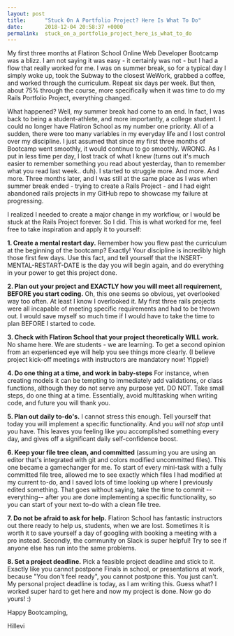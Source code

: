 ```yaml
---
layout: post
title:      "Stuck On A Portfolio Project? Here Is What To Do"
date:       2018-12-04 20:58:37 +0000
permalink:  stuck_on_a_portfolio_project_here_is_what_to_do
---
```



My first three months at Flatiron School Online Web Developer Bootcamp was a blizz. I am not saying it was easy - it certainly was not - but I had a flow that really worked for me. I was on summer break, so for a typical day I simply woke up, took the Subway to the closest WeWork, grabbed a coffee, and worked through the curriculum. Repeat six days per week. But then, about 75% through the course, more specifically when it was time to do my Rails Portfolio Project, everything changed. 

What happened? Well, my summer break had come to an end. In fact, I was back to being a student-athlete, and more importantly, a college student. I could no longer have Flatiron School as my number one priority. All of a sudden, there were too many variables in my everyday life and I lost control over my discipline. I just assumed that since my first three months of Bootcamp went smoothly, it would continue to go smoothly. WRONG. As I put in less time per day, I lost track of what I knew (turns out it's much easier to remember something you read about yesterday, than to remember what you read last week.. duh). I started to struggle more. And more. And more. Three months later, and I was still at the same place as I was when summer break ended - trying to create a Rails Project - and I had eight abandoned rails projects in my GitHub repo to showcase my failure at progressing. 

I realized I needed to create a major change in my workflow, or I would be stuck at the Rails Project forever. So I did. This is what worked for me, feel free to take inspiration and apply it to yourself: 

**1. Create a mental restart day.** Remember how you flew past the curriculum at the beginning of the bootcamp? Exactly! Your discipline is incredibly high those first few days. Use this fact, and tell yourself that the INSERT-MENTAL-RESTART-DATE is the day you will begin again, and do everything in your power to get this project done.

**2. Plan out your project and EXACTLY how you will meet all requirement, BEFORE you start coding.** Oh, this one seems so obvious, yet overlooked way too often. At least I know I overlooked it. My first three rails projects were all incapable of meeting specific requirements and had to be thrown out. I would save myself so much time if I would have to take the time to plan BEFORE I started to code.

**3. Check with Flatiron School that your project theoretically WILL work.** No shame here. We are students - we are learning. To get a second opinion from an experienced eye will help you see things more clearly. (I believe project kick-off meetings with instructors are mandatory now! Yippie!)

**4. Do one thing at a time, and work in baby-steps** For instance, when creating models it can be tempting to immediately add validations, or class functions, although they do not serve any purpose yet. DO NOT. Take small steps, do one thing at a time. Essentially, avoid multitasking when writing code, and future you will thank you. 

**5. Plan out daily to-do's.**  I cannot stress this enough. Tell yourself that today you will implement a specific functionality. And you *will not stop* until you have. This leaves you feeling like you accomplished something every day, and gives off a significant daily self-confidence boost. 

**6. Keep your file tree clean, and committed** (assuming you are using an editor that's integrated with git and colors modified uncommitted files). This one became a gamechanger for me. To start of every mini-task with a fully committed file tree, allowed me to see exactly which files I had modified at my current to-do, and I saved lots of time looking up where I previously edited something. That goes without saying, take the time to commit --everything-- after you are done implementing a specific functionality, so you can start of your next to-do with a clean file tree.

**7. Do not be afraid to ask for help.** Flatiron School has fantastic instructors out there ready to help us, students, when we are lost. Sometimes it is worth it to save yourself a day of googling with booking a meeting with a pro instead. Secondly, the community on Slack is super helpful! Try to see if anyone else has run into the same problems. 

**8. Set a project deadline.** Pick a feasible project deadline and stick to it. Exactly like you cannot postpone Finals in school, or presentations at work, because "You don't feel ready", you cannot postpone this. You just can't. My personal project deadline is today, as I am writing this. Guess what? I worked super hard to get here and now my project is done. Now go do yours! :) 

Happy Bootcamping,

Hillevi 

